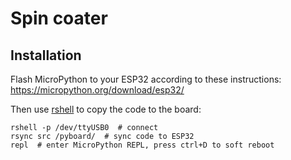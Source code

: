# Spin coater

## Installation

Flash MicroPython to your ESP32 according to these instructions: https://micropython.org/download/esp32/

Then use [rshell](https://github.com/dhylands/rshell) to copy the code to the board:

```
rshell -p /dev/ttyUSB0  # connect
rsync src /pyboard/  # sync code to ESP32
repl  # enter MicroPython REPL, press ctrl+D to soft reboot
```